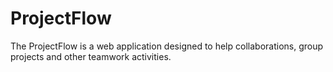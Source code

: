 # ProjectFlow
The ProjectFlow is a web application designed to help collaborations, group projects and other teamwork activities.
